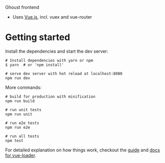 Ghoust frontend

* Uses [Vue.js](https://vuejs.org/), incl. vuex and vue-router


# Getting started

Install the dependencies and start the dev server:

    # Install dependencies with yarn or npm
    $ yarn  # or 'npm install'

    # serve dev server with hot reload at localhost:8080
    npm run dev

More commands:

    # build for production with minification
    npm run build

    # run unit tests
    npm run unit

    # run e2e tests
    npm run e2e

    # run all tests
    npm test



For detailed explanation on how things work, checkout the [guide](http://vuejs-templates.github.io/webpack/) and [docs for vue-loader](http://vuejs.github.io/vue-loader).
